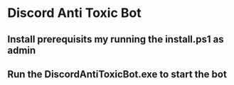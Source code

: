 # Discord Anti Toxic Bot



## Install prerequisits my running the install.ps1 as admin


## Run the DiscordAntiToxicBot.exe to start the bot
